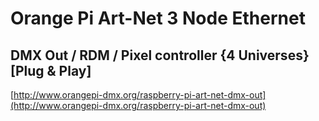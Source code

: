 # Orange Pi Art-Net 3 Node Ethernet
## DMX Out / RDM / Pixel controller {4 Universes} [Plug & Play] ##

[http://www.orangepi-dmx.org/raspberry-pi-art-net-dmx-out](http://www.orangepi-dmx.org/raspberry-pi-art-net-dmx-out)
